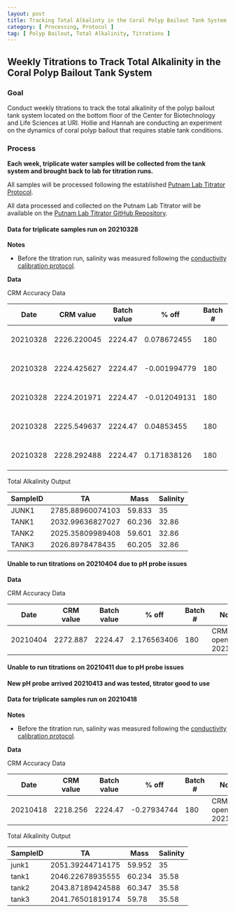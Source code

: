 ```yaml
---
layout: post
title: Tracking Total Alkalinty in the Coral Polyp Bailout Tank System
category: [ Processing, Protocol ]
tag: [ Polyp Bailout, Total Alkalinity, Titrations ]
---
```

## Weekly Titrations to Track Total Alkalinity in the Coral Polyp Bailout Tank System

### **Goal**
Conduct weekly titrations to track the total alkalinity of the polyp bailout tank system located on the bottom floor of the Center for Biotechnology and Life Sciences at URI. Hollie and Hannah are conducting an experiment on the dynamics of coral polyp bailout that requires stable tank conditions.

### **Process**

**Each week, triplicate water samples will be collected from the tank system and brought back to lab for titration runs.**

All samples will be processed following the established [Putnam Lab Titrator Protocol](https://github.com/Putnam-Lab/Lab_Management/blob/master/Lab_Resourses/Equipment_Protocols/Titrator_Protocols/Titrator_Protocol.md).

All data processed and collected on the Putnam Lab Titrator will be available on the [Putnam Lab Titrator GitHub Repository](https://github.com/Putnam-Lab/Titrator).


#### **Data for triplicate samples run on 20210328**

**Notes**
- Before the titration run, salinity was measured following the [conductivity calibration protocol](https://github.com/Putnam-Lab/Lab_Management/blob/master/Lab_Resourses/Equipment_Protocols/Orion_MultiParameter_Sensor_Protocol.md#Conductivity).

**Data**

CRM Accuracy Data

| Date     | CRM value   | Batch value | % off        | Batch # | Notes               |
|----------|-------------|-------------|--------------|---------|---------------------|
| 20210328 | 2226.220045 | 2224.47     | 0.078672455  | 180     | CRM opened 20210314 |
| 20210328 | 2224.425627 | 2224.47     | -0.001994779 | 180     | CRM opened 20210314 |
| 20210328 | 2224.201971 | 2224.47     | -0.012049131 | 180     | CRM opened 20210314 |
| 20210328 | 2225.549637 | 2224.47     | 0.04853455   | 180     | CRM opened 20210314 |
| 20210328 | 2228.292488 | 2224.47     | 0.171838126  | 180     | CRM opened 20210314 |


Total Alkalinity Output

| SampleID | TA               | Mass   | Salinity |
|----------|------------------|--------|----------|
| JUNK1    | 2785.88960074103 | 59.833 | 35       |
| TANK1    | 2032.99636827027 | 60.236 | 32.86    |
| TANK2    | 2025.35809989408 | 59.601 | 32.86    |
| TANK3    | 2026.8978478435  | 60.205 | 32.86    |


#### **Unable to run titrations on 20210404 due to pH probe issues**

**Data**

CRM Accuracy Data

| Date     | CRM value | Batch value | % off       | Batch # | Notes               |
|----------|-----------|-------------|-------------|---------|---------------------|
| 20210404 | 2272.887  | 2224.47     | 2.176563406 | 180     | CRM opened 20210404 |

#### **Unable to run titrations on 20210411 due to pH probe issues**

#### **New pH probe arrived 20210413 and was tested, titrator good to use**

#### **Data for triplicate samples run on 20210418**

**Notes**
- Before the titration run, salinity was measured following the [conductivity calibration protocol](https://github.com/Putnam-Lab/Lab_Management/blob/master/Lab_Resourses/Equipment_Protocols/Orion_MultiParameter_Sensor_Protocol.md#Conductivity).

**Data**

CRM Accuracy Data

| Date     | CRM value | Batch value | % off       | Batch # | Notes               |
|----------|-----------|-------------|-------------|---------|---------------------|
| 20210418 | 2218.256  | 2224.47     | -0.27934744 | 180     | CRM opened 20210418 |


Total Alkalinity Output

| SampleID | TA               | Mass   | Salinity |
|----------|------------------|--------|----------|
| junk1    | 2051.39244714175 | 59.952 | 35       |
| tank1    | 2046.22678935555 | 60.234 | 35.58    |
| tank2    | 2043.87189424588 | 60.347 | 35.58    |
| tank3    | 2041.76501819174 | 59.78  | 35.58    |

